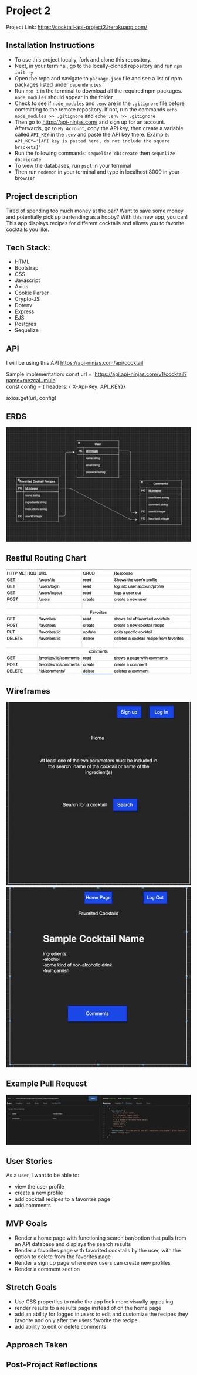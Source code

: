 # Project 2
Project Link: https://cocktail-api-project2.herokuapp.com/ 

## Installation Instructions
* To use this project locally, fork and clone this repository. 
* Next, in your terminal, go to the locally-cloned repository and run `npm init -y` 
* Open the repo and navigate to `package.json` file and see a list of npm packages listed under `dependencies`
* Run `npm i` in the terminal to download all the required npm packages. `node_modules` should appear in the folder
* Check to see if `node_modules` and `.env` are in the `.gitignore` file before committing to the remote repository. If not, run the commands `echo node_modules >> .gitignore` and `echo .env >> .gitignore` 
* Then go to https://api-ninjas.com/ and sign up for an account. Afterwards, go to `My Account`, copy the API key, then create a variable called `API_KEY` in the `.env` and paste the API key there. Example: `API_KEY='[API key is pasted here, do not include the square brackets]'`
* Run the following commands: `sequelize db:create` then `sequelize db:migrate`
* To view the databases, run `psql` in your terminal
* Then run `nodemon` in your terminal and type in localhost:8000 in your browser


## Project description 
Tired of spending too much money at the bar? Want to save some money and potentially pick up bartending as a hobby? With this new app, you can! This app displays recipes for different cocktails and allows you to favorite cocktails you like. 

## Tech Stack:
* HTML
* Bootstrap
* CSS
* Javascript
* Axios
* Cookie Parser
* Crypto-JS
* Dotenv
* Express
* EJS
* Postgres
* Sequelize

## API 
I will be using this API https://api-ninjas.com/api/cocktail 

Sample implementation:
const url = 'https://api.api-ninjas.com/v1/cocktail?name=mezcal+mule' <br>
const config = { headers: { X-Api-Key: API_KEY}}

axios.get(url, config)

## ERDS
<img src='./imgs/ERD.png'>

## Restful Routing Chart
<img src='./imgs/restfulroutes.png'>

## Wireframes
<img src='./imgs/Home-page.png'>
<img src='./imgs/favorites.png'>

## Example Pull Request 
<img src='./imgs/example-pull.png'>

## User Stories
As a user, I want to be able to:
* view the user profile
* create a new profile
* add cocktail recipes to a favorites page
* add comments 


## MVP Goals
* Render a home page with functioning search bar/option that pulls from an API database and displays the search results 
* Render a favorites page with favorited cocktails by the user, with the option to delete from the favorites page
* Render a sign up page where new users can create new profiles
* Render a comment section 

## Stretch Goals
* Use CSS properties to make the app look more visually appealing 
* render results to a results page instead of on the home page
* add an ability for logged in users to edit and customize the recipes they favorite and only after the users favorite the recipe
* add ability to edit or delete comments 

## Approach Taken 

## Post-Project Reflections
